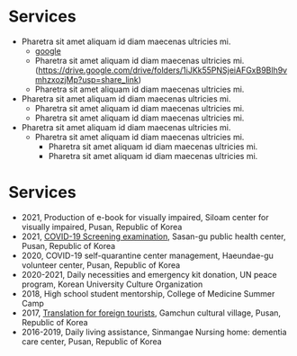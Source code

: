 # Services
- Pharetra sit amet aliquam id diam maecenas ultricies mi.
  - [google](https://www.google.com)
  - Pharetra sit amet aliquam id diam maecenas ultricies mi.(https://drive.google.com/drive/folders/1iJKk55PNSjeiAFGxB9Blh9vmhzxozjMp?usp=share_link)
  - Pharetra sit amet aliquam id diam maecenas ultricies mi.
- Pharetra sit amet aliquam id diam maecenas ultricies mi.
  - Pharetra sit amet aliquam id diam maecenas ultricies mi.
  - Pharetra sit amet aliquam id diam maecenas ultricies mi.
- Pharetra sit amet aliquam id diam maecenas ultricies mi.
  - Pharetra sit amet aliquam id diam maecenas ultricies mi.
    - Pharetra sit amet aliquam id diam maecenas ultricies mi.
    - Pharetra sit amet aliquam id diam maecenas ultricies mi.

# Services
- 2021, Production of e-book for visually impaired, Siloam center for visually impaired, Pusan, Republic of Korea
- 2021, [COVID-19 Screening examination](https://drive.google.com/drive/folders/1O9fdK7SeAlcBQ6O_1teIl9w_Pveu31t3?usp=share_link), Sasan-gu public health center, Pusan, Republic of Korea
- 2020, COVID-19 self-quarantine center management, Haeundae-gu volunteer center, Pusan, Republic of Korea
- 2020-2021, Daily necessities and emergency kit donation, UN peace program, Korean University Culture Organization
- 2018, High school student mentorship, College of Medicine Summer Camp
- 2017, [Translation for foreign tourists](), Gamchun cultural village, Pusan, Republic of Korea
- 2016-2019, Daily living assistance, Sinmangae Nursing home: dementia care center, Pusan, Republic of Korea
